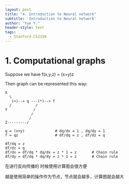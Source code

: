 ```yaml
---
layout: post
title: "4. Introduction to Neural network"
subtitle: 'Introduction to Neural network'
author: "Yue Y."
header-style: text
tags:
  - Stanford-CS231N
---
```



# 1. Computational graphs
Suppose we have f(x,y,z) = (x+y)z

Then graph can be represented this way:

```
X         
  \
   (+)--> q ---(*)--> f
  /           /
Y            /
            /
           /
Z---------/
```

```
q = (x+y)              # dq/dx = 1 , dq/dy = 1
f = qz                 # df/dq = z , df/dz = q
```

```
df/dq = z
df/dz = q
df/dx = df/dq * dq/dx = z * 1 = z       # Chain rule
df/dy = df/dq * dq/dy = z * 1 = z       # Chain rule
```
在进行反向传播的 时候使用计算图会很方便

越是使用简单的操作作为节点，节点就会越多，计算图就会越大

